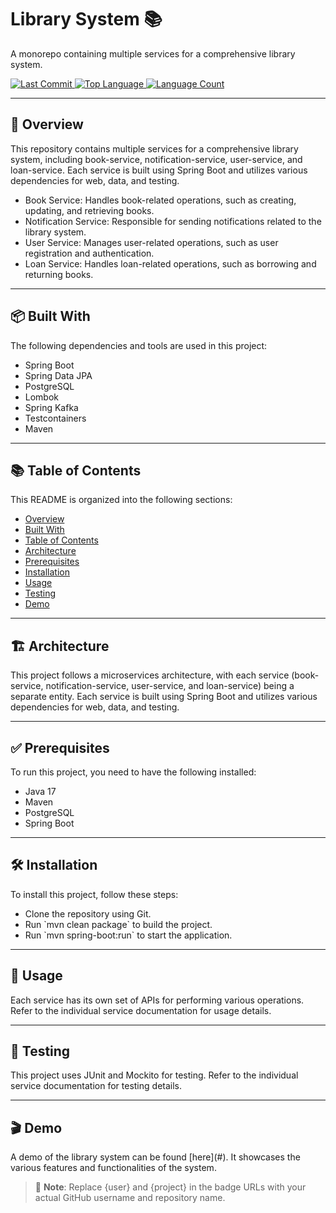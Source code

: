 <h1 align="left">Library System 📚</h1>
<p align="left">A monorepo containing multiple services for a comprehensive library system.</p>

<p align="left">
  <a href="https://github.com/l4yoos/library/commits/main">
    <img src="https://img.shields.io/github/last-commit/l4yoos/library" alt="Last Commit">
  </a>
  <a href="https://github.com/l4yoos/library">
    <img src="https://img.shields.io/github/languages/top/l4yoos/library" alt="Top Language">
  </a>
  <a href="https://github.com/l4yoos/library">
    <img src="https://img.shields.io/github/languages/count/l4yoos/library" alt="Language Count">
  </a>
</p>

<hr/>

<h2 align="left" id="overview">🚀 Overview</h2>
<p align="left">This repository contains multiple services for a comprehensive library system, including book-service, notification-service, user-service, and loan-service. Each service is built using Spring Boot and utilizes various dependencies for web, data, and testing.</p>
<ul align="left">
  <li>Book Service: Handles book-related operations, such as creating, updating, and retrieving books.</li>
  <li>Notification Service: Responsible for sending notifications related to the library system.</li>
  <li>User Service: Manages user-related operations, such as user registration and authentication.</li>
  <li>Loan Service: Handles loan-related operations, such as borrowing and returning books.</li>
</ul>

<hr/>

<h2 align="left" id="built-with">📦 Built With</h2>
<p align="left">The following dependencies and tools are used in this project:</p>
<ul align="left">
  <li>Spring Boot</li>
  <li>Spring Data JPA</li>
  <li>PostgreSQL</li>
  <li>Lombok</li>
  <li>Spring Kafka</li>
  <li>Testcontainers</li>
  <li>Maven</li>
</ul>

<hr/>

<h2 align="left" id="table-of-contents">📚 Table of Contents</h2>
<p align="left">This README is organized into the following sections:</p>
<ul align="left">
  <li><a href="#overview">Overview</a></li>
  <li><a href="#built-with">Built With</a></li>
  <li><a href="#table-of-contents">Table of Contents</a></li>
  <li><a href="#architecture">Architecture</a></li>
  <li><a href="#prerequisites">Prerequisites</a></li>
  <li><a href="#installation">Installation</a></li>
  <li><a href="#usage">Usage</a></li>
  <li><a href="#testing">Testing</a></li>
  <li><a href="#demo">Demo</a></li>
</ul>

<hr/>

<h2 align="left" id="architecture">🏗️ Architecture</h2>
<p align="left">This project follows a microservices architecture, with each service (book-service, notification-service, user-service, and loan-service) being a separate entity. Each service is built using Spring Boot and utilizes various dependencies for web, data, and testing.</p>

<hr/>

<h2 align="left" id="prerequisites">✅ Prerequisites</h2>
<p align="left">To run this project, you need to have the following installed:</p>
<ul align="left">
  <li>Java 17</li>
  <li>Maven</li>
  <li>PostgreSQL</li>
  <li>Spring Boot</li>
</ul>

<hr/>

<h2 align="left" id="installation">🛠️ Installation</h2>
<p align="left">To install this project, follow these steps:</p>
<ul align="left">
  <li>Clone the repository using Git.</li>
  <li>Run `mvn clean package` to build the project.</li>
  <li>Run `mvn spring-boot:run` to start the application.</li>
</ul>

<hr/>

<h2 align="left" id="usage">🚀 Usage</h2>
<p align="left">Each service has its own set of APIs for performing various operations. Refer to the individual service documentation for usage details.</p>

<hr/>

<h2 align="left" id="testing">🧪 Testing</h2>
<p align="left">This project uses JUnit and Mockito for testing. Refer to the individual service documentation for testing details.</p>

<hr/>

<h2 align="left" id="demo">🎬 Demo</h2>
<p align="left">A demo of the library system can be found [here](#). It showcases the various features and functionalities of the system.</p>

> 📝 **Note**: Replace {user} and {project} in the badge URLs with your actual GitHub username and repository name.
